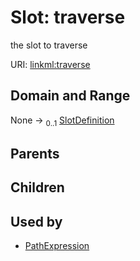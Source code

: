 
# Slot: traverse

the slot to traverse

URI: [linkml:traverse](https://w3id.org/linkml/traverse)


## Domain and Range

None &#8594;  <sub>0..1</sub> [SlotDefinition](SlotDefinition.md)

## Parents


## Children


## Used by

 * [PathExpression](PathExpression.md)
